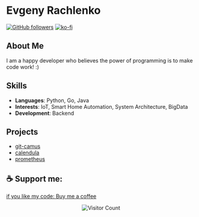 # Evgeny Rachlenko

[![GitHub followers](https://img.shields.io/github/followers/rachlenko?label=Follow&style=social)](https://github.com/rachlenko/)
[![ko-fi](https://img.shields.io/badge/Support%20Me-Ko--fi-orange)](https://ko-fi.com/evgenyrachlenko)

## About Me
I am a happy developer who believes the power of programming is to make code work! :)

## Skills

- **Languages**: Python, Go, Java
- **Interests**: IoT, Smart Home Automation, System Architecture, BigData
- **Development**: Backend 

## Projects

- [git-camus](https://github.com/rachlenko/git-camus)
- [calendula](https://github.com/rachlenko/calendula)
- [prometheus](https://github.com/rachlenko/prometheus)


## ☕ Support me: 
[if you like my code: Buy me a coffee ](https://ko-fi.com/evgenyrachlenko)

<!-- GitHub stats commented out for now
<img align="right" src="https://github-readme-stats.vercel.app/api?username=rachlenko&show_icons=true&theme=radical" />
-->

<p align="center">
  <img src="https://profile-counter.glitch.me/rachlenko/count.svg" alt="Visitor Count" />
</p>
